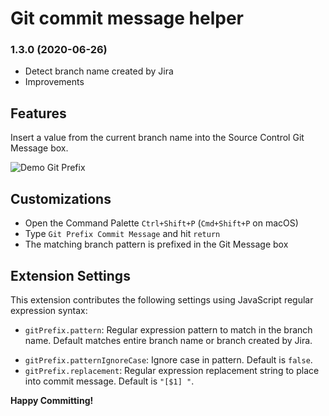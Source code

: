 # Git commit message helper

### 1.3.0 (2020-06-26)

- Detect branch name created by Jira
- Improvements

## Features

Insert a value from the current branch name into the Source Control Git Message box.

![Demo Git Prefix](images/demo.gif)

## Customizations

- Open the Command Palette `Ctrl+Shift+P` (`Cmd+Shift+P` on macOS)
- Type `Git Prefix Commit Message` and hit `return`
- The matching branch pattern is prefixed in the Git Message box

## Extension Settings

This extension contributes the following settings using JavaScript regular expression syntax:

- `gitPrefix.pattern`: Regular expression pattern to match in the branch name. Default matches
  entire branch name or branch created by Jira.

* `gitPrefix.patternIgnoreCase`: Ignore case in pattern. Default is `false`.
* `gitPrefix.replacement`: Regular expression replacement string to place into commit message. Default is `"[$1] "`.

**Happy Committing!**
